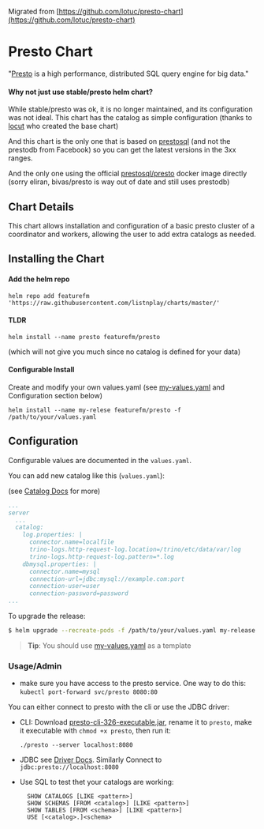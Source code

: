 Migrated from [https://github.com/lotuc/presto-chart](https://github.com/lotuc/presto-chart)

# Presto Chart

"[Presto](http://prestosql.io/) is a high performance, 
distributed SQL query engine for big data."

#### Why not just use stable/presto helm chart?

While stable/presto was ok, it is no longer maintained, 
and its configuration was not ideal.
This chart has the catalog as simple configuration (thanks to [locut](https://github.com/lotuc) who created the base chart) 

And this chart is the only one that is based on [prestosql](https://github.com/prestosql/presto) (and not the prestodb from Facebook) 
so you can get the latest versions in the 3xx ranges.

And the only one using the official [prestosql/presto](https://hub.docker.com/r/prestosql/presto) docker image directly 
(sorry eliran, bivas/presto is way out of date and still uses prestodb)


## Chart Details

This chart allows installation and configuration of a basic presto cluster 
of a coordinator and workers, allowing the user to add extra catalogs as needed.


## Installing the Chart

#### Add the helm repo

`helm repo add featurefm 'https://raw.githubusercontent.com/listnplay/charts/master/'`
    
#### TLDR
 `helm install --name presto featurefm/presto`
 
 (which will not give you much since no catalog is defined for your data)

#### Configurable Install

Create and modify your own values.yaml (see [my-values.yaml](my-values.yaml)
and Configuration section below)


`helm install --name my-relese featurefm/presto -f /path/to/your/values.yaml`

## Configuration

Configurable values are documented in the `values.yaml`.

You can add new catalog like this (`values.yaml`):

(see [Catalog Docs](https://prestosql.io/docs/current//connector.html) for more)

```yaml
...
server
  ...
  catalog:
    log.properties: |
      connector.name=localfile
      trino-logs.http-request-log.location=/trino/etc/data/var/log
      trino-logs.http-request-log.pattern=*.log
    dbmysql.properties: |
      connector.name=mysql
      connection-url=jdbc:mysql://example.com:port
      connection-user=user
      connection-password=password
...
```

To upgrade the release:

```bash
$ helm upgrade --recreate-pods -f /path/to/your/values.yaml my-release featurefm/presto
```


> **Tip**: You should use [my-values.yaml](my-values.yaml) as a template

### Usage/Admin

* make sure you have access to the presto service.
  One way to do this: `kubectl port-forward svc/presto 8080:80`

You can either connect to presto with the cli or use the JDBC driver:
* CLI: Download [presto-cli-326-executable.jar](https://repo1.maven.org/maven2/io/prestosql/presto-cli/326/presto-cli-326-executable.jar), 
rename it to `presto`, make it executable with `chmod +x presto`, then run it:

    `./presto --server localhost:8080` 

* JDBC see [Driver Docs](https://prestosql.io/docs/current/installation/jdbc.html).
    Similarly Connect to `jdbc:presto://localhost:8080`
    
    
* Use SQL to test thet your catalogs are working:
   
        SHOW CATALOGS [LIKE <pattern>]
        SHOW SCHEMAS [FROM <catalog>] [LIKE <pattern>]
        SHOW TABLES [FROM <schema>] [LIKE <pattern>]
        USE [<catalog>.]<schema>